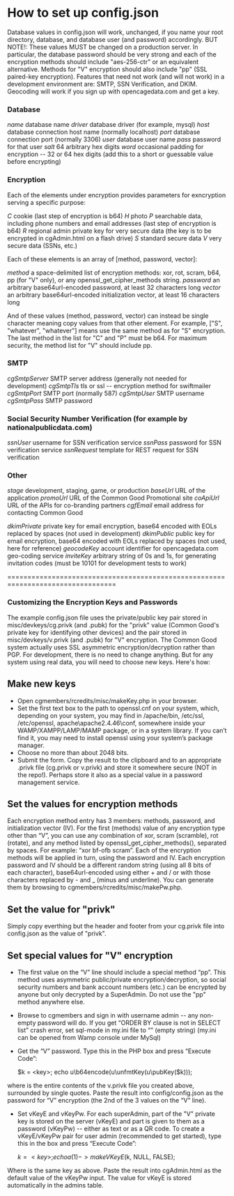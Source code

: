 # How to set up config.json

Database values in config.json will work, unchanged, if you name your root directory, database, and database user (and password) accordingly.
BUT NOTE!: These values MUST be changed on a production server. In particular, the database password should be very strong 
and each of the encryption methods should include "aes-256-ctr" or an equivalent alternative. 
Methods for "V" encryption should also include "pp" (SSL paired-key encryption).
Features that need not work (and will not work) in a development environment are: SMTP, SSN Verification, and DKIM.
Geocoding will work if you sign up with opencagedata.com and get a key.

### Database

*name*    database name
*driver*  database driver (for example, mysql)
*host*    database connection host name (normally localhost)
*port*    database connection port (normally 3306)
*user*    database user name
*pass*    password for that user
*salt*    64 arbitrary hex digits
*word*    occasional padding for encryption -- 32 or 64 hex digits (add this to a short or guessable value before encrypting)

### Encryption

Each of the elements under encryption provides parameters for exncryption serving a specific purpose:

*C*       cookie (last step of encryption is b64)
*H*       photo
*P*       searchable data, including phone numbers and email addresses (last step of encryption is b64)
*R*       regional admin private key for very secure data (the key is to be encrypted in cgAdmin.html on a flash drive)
*S*       standard secure data
*V*       very secure data (SSNs, etc.)

Each of these elements is an array of [method, password, vector]:

*method*   a space-delimited list of encryption methods: xor, rot, scram, b64, pp (for "V" only), or any openssl_get_cipher_methods string.
*password* an arbitrary base64url-encoded password, at least 32 characters long
*vector*   an arbitrary base64url-encoded initialization vector, at least 16 characters long

And of these values (method, password, vector) can instead be single character meaning copy values from that other element.
For example, ["S", "whatever", "whatever"] means use the same method as for "S" encryption.
The last method in the list for "C" and "P" must be b64.
For maximum security, the method list for "V" should include pp.

### SMTP

*cgSmtpServer* SMTP server address (generally not needed for development)
*cgSmtpTls*    tls or ssl -- encryption method for swiftmailer
*cgSmtpPort*   SMTP port (normally 587)
*cgSmtpUser*   SMTP username
*cgSmtpPass*   SMTP password

### Social Security Number Verification (for example by nationalpublicdata.com)

*ssnUser*      username for SSN verification service
*ssnPass*      password for SSN verification service
*ssnRequest*   template for REST request for SSN verification

### Other
  
*stage*        development, staging, game, or production
*baseUrl*      URL of the application
*promoUrl*     URL of the Common Good Promotional site
*coApiUrl*     URL of the APIs for co-branding partners
*cgfEmail*     email address for contacting Common Good

*dkimPrivate*  private key for email encryption, base64 encoded with EOLs replaced by spaces (not used in development)
*dkimPublic*   public key for email encryption, base64 encoded with EOLs replaced by spaces (not used, here for reference)
*geocodeKey*   account identifier for opencagedata.com geo-coding service
*inviteKey*    arbitrary string of 0s and 1s, for generating invitation codes (must be 10101 for development tests to work)

=================================================================================

### Customizing the Encryption Keys and Passwords

The example config.json file uses the private/public key pair stored in misc/devkeys/cg.privk (and .pubk) for the "privk" value (Common Good's private key for identifying other devices) and the pair stored in misc/devkeys/v.privk (and .pubk) for "V" encryption. The Common Good system actually uses SSL asymmetric encryption/decryption rather than PGP. For development, there is no need to change anything. But for any system using real data, you will need to choose new keys. Here's how:

## Make new keys

* Open cgmembers/rcredits/misc/makeKey.php in your browser.
* Set the first text box to the path to openssl.cnf on your system, which, depending on your system, you may find in /apache/bin, /etc/ssl, /etc/openssl, apache\apache2.4.46\conf, somewhere inside your WAMP/XAMPP/LAMP/MAMP package, or in a system library. If you can’t find it, you may need to install openssl using your system’s package manager. 
* Choose no more than about 2048 bits. 
* Submit the form. Copy the result to the clipboard and to an appropriate .privk file (cg.privk or v.privk) and store it somewhere secure (NOT in the repo!). Perhaps store it also as a special value in a password management service.

## Set the values for encryption methods

Each encryption method entry has 3 members: methods, password, and initialization vector (IV). For the first (methods) value of any encryption type other than “V”, you can use any combination of xor, scram (scramble), rot (rotate), and any method listed by openssl_get_cipher_methods(), separated by spaces. For example: “xor bf-ofb scram”. Each of the encryption methods will be applied in turn, using the password and IV. Each encryption password and IV should be a different random string (using all 8 bits of each character), base64url-encoded using either + and / or with those characters replaced by - and _ (minus and underline). You can generate them by browsing to cgmembers/rcredits/misc/makePw.php.

## Set the value for "privk"

Simply copy everthing but the header and footer from your cg.privk file into config.json as the value of "privk".

## Set special values for "V" encryption

* The first value on the “V” line should include a special method “pp”. This method uses asymmetric public/private encryption/decryption, so social security numbers and bank account numbers (etc.) can be encrypted by anyone but only decrypted by a SuperAdmin. Do not use the "pp" method anywhere else.
* Browse to cgmembers and sign in with username admin -- any non-empty password will do. If you get “ORDER BY clause is not in SELECT list” crash error, set sql-mode in my.ini file to “” (empty string) (my.ini can be opened from Wamp console under MySql) 
* Get the “V” password. Type this in the PHP box and press “Execute Code”:

    $k = <key>;
	echo u\b64encode(u\unfmtKey(u\pubKey($k)));

where <key> is the entire contents of the v.privk file you created above, surrounded by single quotes. Paste the result into config/config.json as the password for “V” encryption (the 2nd of the 3 values on the “V” line).

* Set vKeyE and vKeyPw. For each superAdmin, part of the "V" private key is stored on the server (vKeyE) and part is given to them as a password (vKeyPw) -- either as text or as a QR code. To create a vKeyE/vKeyPw pair for user admin (recommended to get started), type this in the box and press “Execute Code”:

    $k = <key>;
    echo a(1)->makeVKeyE($k, NULL, FALSE);

Where <key> is the same key as above. Paste the result into cgAdmin.html as the default value of the vKeyPw input. The value for vKeyE is stored automatically in the admins table.
